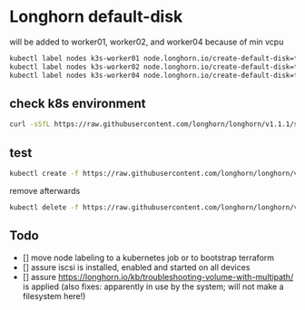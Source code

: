# Longhorn default-disk

will be added to worker01, worker02, and worker04 because of min vcpu

```bash
kubectl label nodes k3s-worker01 node.longhorn.io/create-default-disk=true
kubectl label nodes k3s-worker02 node.longhorn.io/create-default-disk=true
kubectl label nodes k3s-worker04 node.longhorn.io/create-default-disk=true
```

## check k8s environment

```bash
curl -sSfL https://raw.githubusercontent.com/longhorn/longhorn/v1.1.1/scripts/environment_check.sh | bash
```

## test

```bash
kubectl create -f https://raw.githubusercontent.com/longhorn/longhorn/v1.2.3/examples/pod_with_pvc.yaml
```

remove afterwards

```bash
kubectl delete -f https://raw.githubusercontent.com/longhorn/longhorn/v1.2.3/examples/pod_with_pvc.yaml
```

## Todo

- [] move node labeling to a kubernetes job or to bootstrap terraform
- [] assure iscsi is installed, enabled and started on all devices
- [] assure <https://longhorn.io/kb/troubleshooting-volume-with-multipath/> is applied (also fixes: apparently in use by the system; will not make a filesystem here!)
